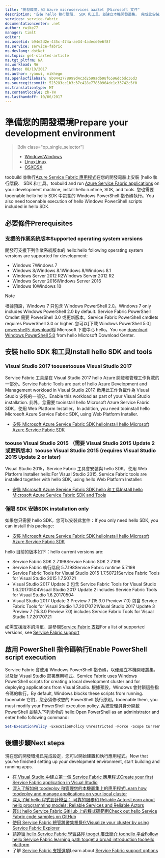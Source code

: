 ```yaml
---
title: "開發環境，如 Azure microservices aaaSet |Microsoft 文件"
description: "安裝 hello 執行階段、 SDK 和工具，並建立本機開發叢集。 完成此安裝之後，您將準備 toobuild 應用程式。"
services: service-fabric
documentationcenter: .net
author: rwike77
manager: timlt
editor: 
ms.assetid: b94e2d2e-435c-474a-ae34-4adecd0e6f8f
ms.service: service-fabric
ms.devlang: dotNet
ms.topic: get-started-article
ms.tgt_pltfrm: NA
ms.workload: NA
ms.date: 08/10/2017
ms.author: ryanwi, mikhegn
ms.openlocfilehash: 9b0442778999d4c3d2b99adb98f6596dcbdc36d3
ms.sourcegitcommit: 523283cc1b3c37c428e77850964dc1c33742c5f0
ms.translationtype: MT
ms.contentlocale: zh-TW
ms.lasthandoff: 10/06/2017
---
```

# <a name="prepare-your-development-environment"></a><span data-ttu-id="8c354-104">準備您的開發環境</span><span class="sxs-lookup"><span data-stu-id="8c354-104">Prepare your development environment</span></span>
> [!div class="op_single_selector"]
> * [<span data-ttu-id="8c354-105">Windows</span><span class="sxs-lookup"><span data-stu-id="8c354-105">Windows</span></span>](service-fabric-get-started.md) 
> * [<span data-ttu-id="8c354-106">Linux</span><span class="sxs-lookup"><span data-stu-id="8c354-106">Linux</span></span>](service-fabric-get-started-linux.md)
> * [<span data-ttu-id="8c354-107">OSX</span><span class="sxs-lookup"><span data-stu-id="8c354-107">OSX</span></span>](service-fabric-get-started-mac.md)
> 
> 

 <span data-ttu-id="8c354-108">toobuild 並執行[Azure Service Fabric 應用程式][ 1]在您的開發電腦上安裝 [hello 執行階段、 SDK 和工具。</span><span class="sxs-lookup"><span data-stu-id="8c354-108">toobuild and run [Azure Service Fabric applications][1] on your development machine, install hello runtime, SDK, and tools.</span></span> <span data-ttu-id="8c354-109">您也需要 tooenable hello hello SDK 中包含的 Windows PowerShell 指令碼執行。</span><span class="sxs-lookup"><span data-stu-id="8c354-109">You also need tooenable execution of hello Windows PowerShell scripts included in hello SDK.</span></span>

## <a name="prerequisites"></a><span data-ttu-id="8c354-110">必要條件</span><span class="sxs-lookup"><span data-stu-id="8c354-110">Prerequisites</span></span>
### <a name="supported-operating-system-versions"></a><span data-ttu-id="8c354-111">支援的作業系統版本</span><span class="sxs-lookup"><span data-stu-id="8c354-111">Supported operating system versions</span></span>
<span data-ttu-id="8c354-112">開發可支援下列作業系統版本的 hello:</span><span class="sxs-lookup"><span data-stu-id="8c354-112">hello following operating system versions are supported for development:</span></span>

* <span data-ttu-id="8c354-113">Windows 7</span><span class="sxs-lookup"><span data-stu-id="8c354-113">Windows 7</span></span>
* <span data-ttu-id="8c354-114">Windows 8/Windows 8.1</span><span class="sxs-lookup"><span data-stu-id="8c354-114">Windows 8/Windows 8.1</span></span>
* <span data-ttu-id="8c354-115">Windows Server 2012 R2</span><span class="sxs-lookup"><span data-stu-id="8c354-115">Windows Server 2012 R2</span></span>
* <span data-ttu-id="8c354-116">Windows Server 2016</span><span class="sxs-lookup"><span data-stu-id="8c354-116">Windows Server 2016</span></span>
* <span data-ttu-id="8c354-117">Windows 10</span><span class="sxs-lookup"><span data-stu-id="8c354-117">Windows 10</span></span>

> [!NOTE]
> <span data-ttu-id="8c354-118">根據預設，Windows 7 只包含 Windows PowerShell 2.0。</span><span class="sxs-lookup"><span data-stu-id="8c354-118">Windows 7 only includes Windows PowerShell 2.0 by default.</span></span> <span data-ttu-id="8c354-119">Service Fabric PowerShell Cmdlet 需要 PowerShell 3.0 或更新版本。</span><span class="sxs-lookup"><span data-stu-id="8c354-119">Service Fabric PowerShell cmdlets requires PowerShell 3.0 or higher.</span></span> <span data-ttu-id="8c354-120">您可以[下載 Windows PowerShell 5.0] [ powershell5-download]從 Microsoft 下載中心 hello。</span><span class="sxs-lookup"><span data-stu-id="8c354-120">You can [download Windows PowerShell 5.0][powershell5-download] from hello Microsoft Download Center.</span></span>
> 
> 

## <a name="install-hello-sdk-and-tools"></a><span data-ttu-id="8c354-121">安裝 hello SDK 和工具</span><span class="sxs-lookup"><span data-stu-id="8c354-121">Install hello SDK and tools</span></span>
### <a name="toouse-visual-studio-2017"></a><span data-ttu-id="8c354-122">Visual Studio 2017 toouse</span><span class="sxs-lookup"><span data-stu-id="8c354-122">toouse Visual Studio 2017</span></span>
<span data-ttu-id="8c354-123">Service Fabric 工具是在 Visual Studio 2017 hello Azure 開發和管理工作負載的一部分。</span><span class="sxs-lookup"><span data-stu-id="8c354-123">Service Fabric Tools are part of hello Azure Development and Management workload in Visual Studio 2017.</span></span> <span data-ttu-id="8c354-124">啟用此工作負載作為 Visual Studio 安裝的一部分。</span><span class="sxs-lookup"><span data-stu-id="8c354-124">Enable this workload as part of your Visual Studio installation.</span></span>
<span data-ttu-id="8c354-125">此外，您需要 tooinstall hello Microsoft Azure Service Fabric SDK，使用 Web Platform Installer。</span><span class="sxs-lookup"><span data-stu-id="8c354-125">In addition, you need tooinstall hello Microsoft Azure Service Fabric SDK, using Web Platform Installer.</span></span>

* <span data-ttu-id="8c354-126">[安裝 Microsoft Azure Service Fabric SDK hello][core-sdk]</span><span class="sxs-lookup"><span data-stu-id="8c354-126">[Install hello Microsoft Azure Service Fabric SDK][core-sdk]</span></span>

### <a name="toouse-visual-studio-2015-requires-visual-studio-2015-update-2-or-later"></a><span data-ttu-id="8c354-127">toouse Visual Studio 2015 （需要 Visual Studio 2015 Update 2 或更新版本）</span><span class="sxs-lookup"><span data-stu-id="8c354-127">toouse Visual Studio 2015 (requires Visual Studio 2015 Update 2 or later)</span></span>
<span data-ttu-id="8c354-128">Visual Studio 2015，Service Fabric 工具會安裝與 hello SDK，使用 Web Platform Installer hello:</span><span class="sxs-lookup"><span data-stu-id="8c354-128">For Visual Studio 2015, Service Fabric tools are installed together with hello SDK, using hello Web Platform Installer:</span></span>

* <span data-ttu-id="8c354-129">[安裝 Microsoft Azure Service Fabric SDK hello 和工具][full-bundle-vs2015]</span><span class="sxs-lookup"><span data-stu-id="8c354-129">[Install hello Microsoft Azure Service Fabric SDK and Tools][full-bundle-vs2015]</span></span>

### <a name="sdk-installation-only"></a><span data-ttu-id="8c354-130">僅限 SDK 安裝</span><span class="sxs-lookup"><span data-stu-id="8c354-130">SDK installation only</span></span>
<span data-ttu-id="8c354-131">如果您只需要 hello SDK，您可以安裝此套件：</span><span class="sxs-lookup"><span data-stu-id="8c354-131">If you only need hello SDK, you can install this package:</span></span>
* <span data-ttu-id="8c354-132">[安裝 Microsoft Azure Service Fabric SDK hello][core-sdk]</span><span class="sxs-lookup"><span data-stu-id="8c354-132">[Install hello Microsoft Azure Service Fabric SDK][core-sdk]</span></span>

<span data-ttu-id="8c354-133">hello 目前的版本如下：</span><span class="sxs-lookup"><span data-stu-id="8c354-133">hello current versions are:</span></span>
* <span data-ttu-id="8c354-134">Service Fabric SDK 2.7.198</span><span class="sxs-lookup"><span data-stu-id="8c354-134">Service Fabric SDK 2.7.198</span></span>
* <span data-ttu-id="8c354-135">Service Fabric 執行階段 5.7.198</span><span class="sxs-lookup"><span data-stu-id="8c354-135">Service Fabric runtime 5.7.198</span></span>
* <span data-ttu-id="8c354-136">Service Fabric Tools for Visual Studio 2015 1.7.50721</span><span class="sxs-lookup"><span data-stu-id="8c354-136">Service Fabric Tools for Visual Studio 2015 1.7.50721</span></span>
* <span data-ttu-id="8c354-137">Visual Studio 2017 Update 2 包含 Service Fabric Tools for Visual Studio 1.6.20170504</span><span class="sxs-lookup"><span data-stu-id="8c354-137">Visual Studio 2017 Update 2 includes Service Fabric Tools for Visual Studio 1.6.20170504</span></span>
* <span data-ttu-id="8c354-138">Visual Studio 2017 Update 3 Preview 7 (15.3.0 Preview 7.0) 包含 Service Fabric Tools for Visual Studio 1.7.20170721</span><span class="sxs-lookup"><span data-stu-id="8c354-138">Visual Studio 2017 Update 3 Preview 7 (15.3.0 Preview 7.0) includes Service Fabric Tools for Visual Studio 1.7.20170721</span></span>

<span data-ttu-id="8c354-139">如需支援版本的清單，請參閱[Service Fabric 支援](service-fabric-support.md)</span><span class="sxs-lookup"><span data-stu-id="8c354-139">For a list of supported versions, see [Service Fabric support](service-fabric-support.md)</span></span>

## <a name="enable-powershell-script-execution"></a><span data-ttu-id="8c354-140">啟用 PowerShell 指令碼執行</span><span class="sxs-lookup"><span data-stu-id="8c354-140">Enable PowerShell script execution</span></span>
<span data-ttu-id="8c354-141">Service Fabric 會使用 Windows PowerShell 指令碼，以便建立本機開發叢集，以及從 Visual Studio 部署應用程式。</span><span class="sxs-lookup"><span data-stu-id="8c354-141">Service Fabric uses Windows PowerShell scripts for creating a local development cluster and for deploying applications from Visual Studio.</span></span> <span data-ttu-id="8c354-142">根據預設，Windows 會封鎖這些指令碼的執行。</span><span class="sxs-lookup"><span data-stu-id="8c354-142">By default, Windows blocks these scripts from running.</span></span> <span data-ttu-id="8c354-143">tooenable 它們，您必須修改您的 PowerShell 執行原則。</span><span class="sxs-lookup"><span data-stu-id="8c354-143">tooenable them, you must modify your PowerShell execution policy.</span></span> <span data-ttu-id="8c354-144">系統管理員身分開啟 PowerShell 並輸入下列命令的 hello:</span><span class="sxs-lookup"><span data-stu-id="8c354-144">Open PowerShell as an administrator and enter hello following command:</span></span>

```powershell
Set-ExecutionPolicy -ExecutionPolicy Unrestricted -Force -Scope CurrentUser
```

## <a name="next-steps"></a><span data-ttu-id="8c354-145">後續步驟</span><span class="sxs-lookup"><span data-stu-id="8c354-145">Next steps</span></span>
<span data-ttu-id="8c354-146">現在您的開發環境已完成設定，您可以開始建置和執行應用程式。</span><span class="sxs-lookup"><span data-stu-id="8c354-146">Now that you've finished setting up your development environment, start building and running apps.</span></span>

* [<span data-ttu-id="8c354-147">在 Visual Studio 中建立第一個 Service Fabric 應用程式</span><span class="sxs-lookup"><span data-stu-id="8c354-147">Create your first Service Fabric application in Visual Studio</span></span>](service-fabric-create-your-first-application-in-visual-studio.md)
* [<span data-ttu-id="8c354-148">深入了解如何 toodeploy 和管理您的本機叢集上的應用程式</span><span class="sxs-lookup"><span data-stu-id="8c354-148">Learn how toodeploy and manage applications on your local cluster</span></span>](service-fabric-get-started-with-a-local-cluster.md)
* [<span data-ttu-id="8c354-149">深入了解 hello 程式設計模型： 可靠的服務和 Reliable Actors</span><span class="sxs-lookup"><span data-stu-id="8c354-149">Learn about hello programming models: Reliable Services and Reliable Actors</span></span>](service-fabric-choose-framework.md)
* [<span data-ttu-id="8c354-150">簽出 hello Service Fabric GitHub 上的程式碼範例</span><span class="sxs-lookup"><span data-stu-id="8c354-150">Check out hello Service Fabric code samples on GitHub</span></span>](https://aka.ms/servicefabricsamples)
* [<span data-ttu-id="8c354-151">使用 Service Fabric 總管將叢集視覺化</span><span class="sxs-lookup"><span data-stu-id="8c354-151">Visualize your cluster by using Service Fabric Explorer</span></span>](service-fabric-visualizing-your-cluster.md)
* [<span data-ttu-id="8c354-152">請遵循 hello Service Fabric 學習路徑 tooget 廣泛簡介 toohello 平台</span><span class="sxs-lookup"><span data-stu-id="8c354-152">Follow hello Service Fabric learning path tooget a broad introduction toohello platform</span></span>](https://azure.microsoft.com/documentation/learning-paths/service-fabric/)
* <span data-ttu-id="8c354-153">了解 [Service Fabric 支援選項](service-fabric-support.md)</span><span class="sxs-lookup"><span data-stu-id="8c354-153">Learn about [Service Fabric support options](service-fabric-support.md)</span></span>

[1]: http://azure.microsoft.com/en-us/campaigns/service-fabric/ "Service Fabric 活動頁面"
[2]: http://go.microsoft.com/fwlink/?LinkId=517106 "VS RC"
[full-bundle-vs2015]:http://www.microsoft.com/web/handlers/webpi.ashx?command=getinstallerredirect&appid=MicrosoftAzure-ServiceFabric-VS2015 "VS 2015 WebPI 連結"
[full-bundle-dev15]:http://www.microsoft.com/web/handlers/webpi.ashx?command=getinstallerredirect&appid=MicrosoftAzure-ServiceFabric-Dev15 "Dev15 WebPI 連結"
[core-sdk]:http://www.microsoft.com/web/handlers/webpi.ashx?command=getinstallerredirect&appid=MicrosoftAzure-ServiceFabric-CoreSDK "Core SDK WebPI 連結"
[powershell5-download]:https://www.microsoft.com/en-us/download/details.aspx?id=50395
